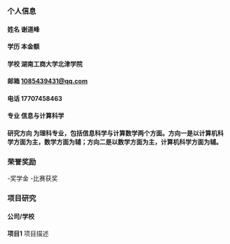 ### 个人信息
#### 姓名 谢道峰
#### 学历 本金额
#### 学校 湖南工商大学北津学院
#### 邮箱 1085439431@qq.com
#### 电话 17707458463
#### 专业 信息与计算科学
#### 研究方向 为理科专业，包括信息科学与计算数学两个方面。方向一是以计算机科学方面为主，数学方面为辅；方向二是以数学方面为主，计算机科学方面为辅。

### 荣誉奖励
-奖学金
-比赛获奖
### 项目研究
#### 公司/学校
**项目1**
项目描述

